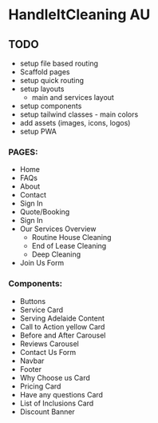 # HandleItCleaning AU

## TODO

- setup file based routing
- Scaffold pages
- setup quick routing
- setup layouts
  - main and services layout
- setup components
- setup tailwind classes - main colors
- add assets (images, icons, logos)
- setup PWA

### PAGES:

- Home
- FAQs
- About
- Contact
- Sign In
- Quote/Booking
- Sign In
- Our Services Overview
  - Routine House Cleaning
  - End of Lease Cleaning
  - Deep Cleaning
- Join Us Form

### Components:

- Buttons
- Service Card
- Serving Adelaide Content
- Call to Action yellow Card
- Before and After Carousel
- Reviews Carousel
- Contact Us Form
- Navbar
- Footer
- Why Choose us Card
- Pricing Card
- Have any questions Card
- List of Inclusions Card
- Discount Banner
